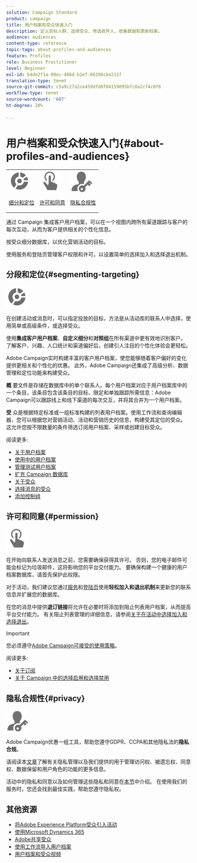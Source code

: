 ```yaml
---
solution: Campaign Standard
product: campaign
title: 用户档案和受众快速入门
description: 定义目标人群、选择受众、筛选收件人、收集数据和更新档案。
audience: audiences
content-type: reference
topic-tags: about-profiles-and-audiences
feature: Profiles
role: Business Practitioner
level: Beginner
exl-id: b4de2f1a-09ec-486d-b1ef-66208cbe211f
translation-type: tm+mt
source-git-commit: c5a9c27a2ce459dfd0f04159095bfc8a2cf4c0f6
workflow-type: tm+mt
source-wordcount: '607'
ht-degree: 20%

---
```


# 用户档案和受众快速入门{#about-profiles-and-audiences}

<table>
<tr>
<td><img src="assets/do-not-localize/icon_segment.svg" width="60px"><p><a href="#segmenting-targeting">细分和定位</a></p></td>
<td><img src="assets/do-not-localize/icon_permission.svg" width="60px"><p><a href="#permission">许可和同意</a></p></td>
<td><img src="assets/do-not-localize/icon_privacy.svg" width="60px"><p><a href="#privacy">隐私合规性</a></p></td></tr>
</table>

通过 Campaign 集成客户用户档案，可以在一个视图内跨所有渠道跟踪与客户的每次互动，从而为客户提供相关的个性化信息。

按受众细分数据库，以优化营销活动的目标。

使用服务和登陆页管理客户权限和许可，以设置简单的选择加入和选择退出机制。

## 分段和定位{#segmenting-targeting}

<img src="assets/do-not-localize/icon_segment.svg" width="60px">

在创建活动或消息时，可以指定投放的目标，方法是从活动库的联系人中选择，使用简单或高级条件，或选择受众。

使用&#x200B;**集成客户用户档案**、**自定义细分**&#x200B;和&#x200B;**对照组**&#x200B;在所有渠道中更有效地识别客户。 了解客户、兴趣、人口统计和渠道偏好后，创建引人注目的个性化体验会更轻松。

Adobe Campaign实时构建丰富的客户用户档案，使您能够随着客户偏好的变化提供更相关和个性化的优惠。 此外，Adobe Campaign还集成了高级分析、数据管理和定位功能来构建受众。

**概** 要文件是存储在数据库中的单个联系人。每个用户档案对应于用户档案库中的一个条目，该条目包含该条目的目标、限定和单独跟踪所需信息：Adobe Campaign可以跟踪线上和线下渠道的每次交互，并将其合并为一个用户档案。

**受** 众是根据特定标准或一组标准构建的列表用户档案。使用工作流和查询编辑器，您可以根据您对营销活动、活动和营销历史的信息，构建受其定位的受众。 这允许您按不限数量的条件筛选订阅用户档案、采样或创建目标受众。

阅读更多:

* [关于用户档案](../../audiences/using/about-profiles.md)
* [使用中的用户档案](../../audiences/using/active-profiles.md)
* [管理测试用户档案](../../audiences/using/managing-test-profiles.md)
* [扩充 Campaign 数据库](../../audiences/using/enriching-campaign-database.md)
* [关于受众](../../audiences/using/about-audiences.md)
* [选择消息的受众](../../audiences/using/selecting-an-audience-in-a-message.md)
* [添加控制组](../../sending/using/control-group.md)

## 许可和同意{#permission}

<img src="assets/do-not-localize/icon_permission.svg"  width="60px">

在开始向联系人发送消息之前，您需要确保获得其许可。 否则，您的电子邮件可能会标记为垃圾邮件，这将影响您的平台交付能力。 要确保构建一个健康的用户档案数据库，请首先保护此权限。

对于活动，我们建议您通过[服务](../../audiences/using/creating-a-service.md)和[登陆页](../../channels/using/getting-started-with-landing-pages.md)使用&#x200B;**轻松加入和退出机制**&#x200B;来更新您的联系信息并扩展您的数据库。

在您的消息中提供&#x200B;**退订链接**&#x200B;将允许在必要时将添加到阻止列表用户档案，从而提高平台交付能力。 有关阻止列表管理的详细信息，请参阅[关于在活动中选择加入和选择退出](../../audiences/using/about-opt-in-and-opt-out-in-campaign.md)。

>[!IMPORTANT]
>
>您必须遵守[Adobe Campaign可接受的使用策略](https://www.adobe.com/legal/terms/aup.html)。

阅读更多:

* [关于订阅](../../audiences/using/about-subscriptions.md)
* [关于 Campaign 中的选择启用和选择禁用](../../audiences/using/about-opt-in-and-opt-out-in-campaign.md)

## 隐私合规性{#privacy}

<img src="assets/do-not-localize/icon_privacy.svg" width="60px">

Adobe Campaign优惠一组工具，帮助您遵守GDPR、CCPA和其他隐私法的&#x200B;**隐私合规**。

请阅读本[文章](https://helpx.adobe.com/cn/campaign/kb/campaign-privacy.html)了解有关隐私管理以及我们提供的用于管理访问权、被遗忘权、同意权、数据保留和用户角色的功能的更多信息。

活动中的隐私和同意以及如何管理这些隐私和同意在[本节](../../start/using/privacy.md)中介绍。 在使用我们的服务时，您还会找到最佳实践，帮助您遵守隐私权。

## 其他资源

* [将Adobe Experience Platform受众引入活动](../../integrating/using/ingest-aep-data.md)
* [使用Microsoft Dynamics 365](../../integrating/using/d365-acs-get-started.md)
* [Adobe共享受众](../../integrating/using/sharing-audiences-with-audience-manager-or-people-core-service.md)
* [使用工作流导入用户档案](../../automating/using/creating-import-workflow-templates.md)
* [用户档案和受众视频](https://docs.adobe.com/content/help/en/campaign-standard-learn/tutorials/profiles-and-audiences/creating-profiles-and-audiences.html)
